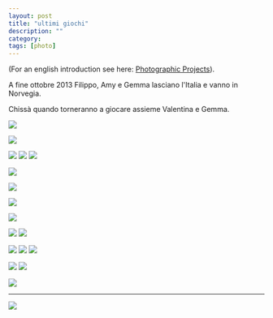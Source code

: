 ```yaml
---
layout: post
title: "ultimi giochi"
description: ""
category: 
tags: [photo]
---
```


(For an english introduction see here: [Photographic Projects]({{site.url}}/2013-11-11-photographic-projects.html)).

A fine ottobre 2013 Filippo, Amy e Gemma lasciano l'Italia e vanno in Norvegia.

Chissà quando torneranno a giocare assieme Valentina e Gemma.

![](/images/D6F0759.jpg)

![](/images/D6F0710.jpg)

![](/images/D6F0734.jpg)
![](/images/D6F0735.jpg)
![](/images/D6F0737.jpg)


![](/images/D6F0727.jpg)

![](/images/D6F0730.jpg)


![](/images/D6F0815.jpg)

![](/images/D6F0781.jpg)

![](/images/D6F0823.jpg)
![](/images/D6F0824.jpg)

![](/images/D6F0809.jpg)
![](/images/D6F0806.jpg)
![](/images/D6F0794.jpg)

![](/images/D6F0818.jpg)
![](/images/D6F0816.jpg)

![](/images/D6F0839.jpg)

* * * 

![](/images/D6F0845.jpg)
